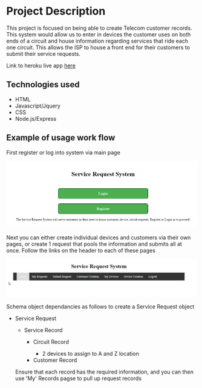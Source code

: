 <h1>Project Description</h1>

<p>This project is focused on being able to create Telecom customer records. This system would allow us to enter in devices the customer
uses on both ends of a circuit and house information regarding services that ride each one circuit. This allows the ISP to house a front end for their customers to submit their service requests.</p>

<p> Link to heroku live app <a href="https://pure-oasis-55665.herokuapp.com/">here</a>

<h2> Technologies used</h2>
<ul>
<li>HTML</li>
<li>Javascript/Jquery</li>
<li>CSS</li>
<li>Node.js/Express</li>
</ul>

<h2>Example of usage work flow</h2>

<p>First register or log into system via main page</p>

![](screenshots/index.png)

<p>Next you can either create individual devices and customers via their own pages, or create 1 request that pools the information and submits all at once.
Follow the links on the header to each of these pages</p>

![](screenshots/home.png)

<p> Schema object dependancies as follows to create a Service Request object</p>

<ul>
<li>Service Request</li>
<ul>
<li>Service Record</li>
<ul><li>Circuit Record</li>
<ul><li>2 devices to assign to A and Z location</li></ul>
<li>Customer Record</li>
</ul>
</ul>

<p> Ensure that each record has the required information, and you can then use 'My' Records pagse to pull up request records <p>

